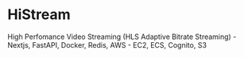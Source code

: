 # HiStream
High Perfomance Video Streaming (HLS Adaptive Bitrate Streaming) - Nextjs, FastAPI, Docker, Redis, AWS - EC2, ECS, Cognito, S3
